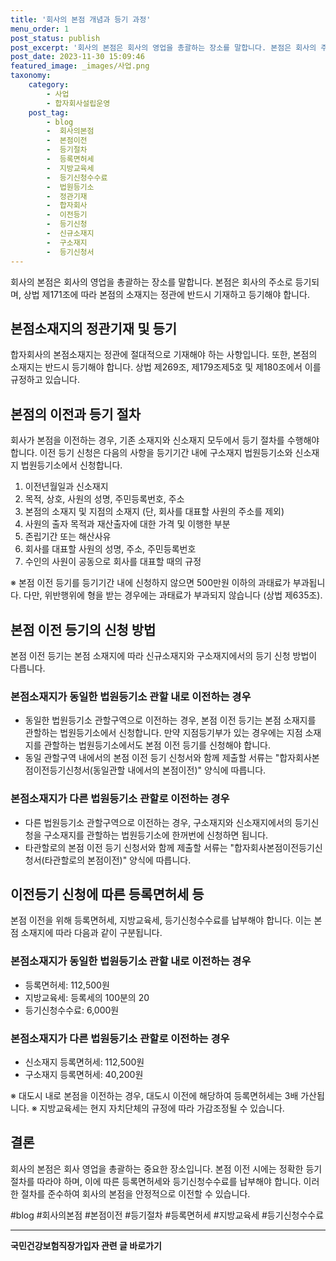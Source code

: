 ```yaml
---
title: '회사의 본점 개념과 등기 과정'
menu_order: 1
post_status: publish
post_excerpt: '회사의 본점은 회사의 영업을 총괄하는 장소를 말합니다. 본점은 회사의 주소로 등기되며, 상법 제171조에 따라 본점의 소재지는 정관에 반드시 기재하고 등기해야 합니다.'
post_date: 2023-11-30 15:09:46
featured_image: _images/사업.png
taxonomy:
    category:
        - 사업
        - 합자회사설립운영
    post_tag:
        - blog
        -  회사의본점
        -  본점이전
        -  등기절차
        -  등록면허세
        -  지방교육세
        -  등기신청수수료
        -  법원등기소
        -  정관기재
        -  합자회사
        -  이전등기
        -  등기신청
        -  신규소재지
        -  구소재지
        -  등기신청서
---
```



회사의 본점은 회사의 영업을 총괄하는 장소를 말합니다. 본점은 회사의 주소로 등기되며, 상법 제171조에 따라 본점의 소재지는 정관에 반드시 기재하고 등기해야 합니다.

## 본점소재지의 정관기재 및 등기

합자회사의 본점소재지는 정관에 절대적으로 기재해야 하는 사항입니다. 또한, 본점의 소재지는 반드시 등기해야 합니다. 상법 제269조, 제179조제5호 및 제180조에서 이를 규정하고 있습니다.

## 본점의 이전과 등기 절차

회사가 본점을 이전하는 경우, 기존 소재지와 신소재지 모두에서 등기 절차를 수행해야 합니다. 이전 등기 신청은 다음의 사항을 등기기간 내에 구소재지 법원등기소와 신소재지 법원등기소에서 신청합니다.

1. 이전년월일과 신소재지
2. 목적, 상호, 사원의 성명, 주민등록번호, 주소
3. 본점의 소재지 및 지점의 소재지 (단, 회사를 대표할 사원의 주소를 제외)
4. 사원의 출자 목적과 재산출자에 대한 가격 및 이행한 부분
5. 존립기간 또는 해산사유
6. 회사를 대표할 사원의 성명, 주소, 주민등록번호
7. 수인의 사원이 공동으로 회사를 대표할 때의 규정

※ 본점 이전 등기를 등기기간 내에 신청하지 않으면 500만원 이하의 과태료가 부과됩니다. 다만, 위반행위에 형을 받는 경우에는 과태료가 부과되지 않습니다 (상법 제635조).

## 본점 이전 등기의 신청 방법

본점 이전 등기는 본점 소재지에 따라 신규소재지와 구소재지에서의 등기 신청 방법이 다릅니다.

### 본점소재지가 동일한 법원등기소 관할 내로 이전하는 경우

- 동일한 법원등기소 관할구역으로 이전하는 경우, 본점 이전 등기는 본점 소재지를 관할하는 법원등기소에서 신청합니다. 만약 지점등기부가 있는 경우에는 지점 소재지를 관할하는 법원등기소에서도 본점 이전 등기를 신청해야 합니다.
- 동일 관할구역 내에서의 본점 이전 등기 신청서와 함께 제출할 서류는 "합자회사본점이전등기신청서(동일관할 내에서의 본점이전)" 양식에 따릅니다.

### 본점소재지가 다른 법원등기소 관할로 이전하는 경우

- 다른 법원등기소 관할구역으로 이전하는 경우, 구소재지와 신소재지에서의 등기신청을 구소재지를 관할하는 법원등기소에 한꺼번에 신청하면 됩니다.
- 타관할로의 본점 이전 등기 신청서와 함께 제출할 서류는 "합자회사본점이전등기신청서(타관할로의 본점이전)" 양식에 따릅니다.

## 이전등기 신청에 따른 등록면허세 등

본점 이전을 위해 등록면허세, 지방교육세, 등기신청수수료를 납부해야 합니다. 이는 본점 소재지에 따라 다음과 같이 구분됩니다.

### 본점소재지가 동일한 법원등기소 관할 내로 이전하는 경우

- 등록면허세: 112,500원
- 지방교육세: 등록세의 100분의 20
- 등기신청수수료: 6,000원

### 본점소재지가 다른 법원등기소 관할로 이전하는 경우

- 신소재지 등록면허세: 112,500원
- 구소재지 등록면허세: 40,200원

※ 대도시 내로 본점을 이전하는 경우, 대도시 이전에 해당하여 등록면허세는 3배 가산됩니다.
※ 지방교육세는 현지 자치단체의 규정에 따라 가감조정될 수 있습니다.

## 결론

회사의 본점은 회사 영업을 총괄하는 중요한 장소입니다. 본점 이전 시에는 정확한 등기 절차를 따라야 하며, 이에 따른 등록면허세와 등기신청수수료를 납부해야 합니다. 이러한 절차를 준수하여 회사의 본점을 안정적으로 이전할 수 있습니다.

#blog #회사의본점 #본점이전 #등기절차 #등록면허세 #지방교육세 #등기신청수수료
<!-- wp:separator -->
<hr class="wp-block-separator has-alpha-channel-opacity"/>
<!-- /wp:separator -->

<!-- wp:group {"backgroundColor":"base","layout":{"type":"constrained"}} -->
<div class="wp-block-group has-base-background-color has-background"><!-- wp:paragraph {"align":"center","fontSize":"medium"} -->
<p class="has-text-align-center has-large-font-size"><strong>국민건강보험직장가입자 관련 글 바로가기</strong></p>
<!-- /wp:paragraph -->


<!-- wp:latest-posts
{"categories":[{"id":14901,"count":19,"description":"","link":"https://uknowlaw.com/category/%ea%b5%ad%eb%af%bc%ea%b1%b4%ea%b0%95%eb%b3%b4%ed%97%98%ec%a7%81%ec%9e%a5%ea%b0%80%ec%9e%85%ec%9e%90/","name":"국민건강보험직장가입자","slug":"국민건강보험직장가입자","taxonomy":"category","parent":0,"meta":[],"_links":{"self":[{"href":"https://uknowlaw.com/wp-json/wp/v2/categories/14901"}],"collection":[{"href":"https://uknowlaw.com/wp-json/wp/v2/categories"}],"about":[{"href":"https://uknowlaw.com/wp-json/wp/v2/taxonomies/category"}],"wp:post_type":[{"href":"https://uknowlaw.com/wp-json/wp/v2/posts?categories=14901"}],"curies":[{"name":"wp","href":"https://api.w.org/{rel}","templated":true}]}}],"postsToShow":100,"excerptLength":28,"postLayout":"grid","columns":2,"featuredImageAlign":"left","featuredImageSizeSlug":"large","fontSize":"small"} /--></div>
<!-- /wp:group -->